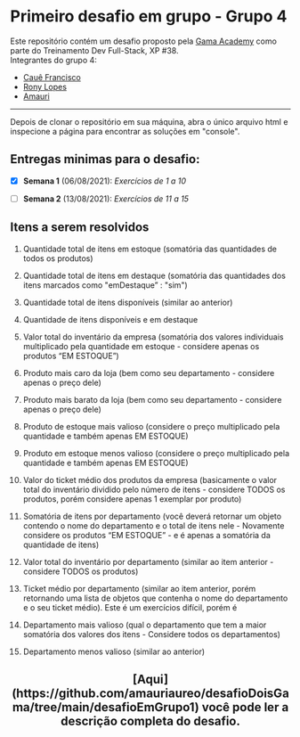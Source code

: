 # Primeiro desafio em grupo - Grupo 4


Este repositório contém um desafio proposto pela [Gama Academy](https://gama.academy) como parte do Treinamento Dev Full-Stack, XP #38. \
Integrantes do grupo 4:
* [Cauê Francisco](https://github.com/cauefrancisco/)
* [Rony Lopes](https://github.com/RonyLopes/)
* [Amauri](https://github.com/amauriaureo/) 

<hr>
Depois de clonar o repositório em sua máquina, abra o único arquivo html e inspecione a página para encontrar as soluções em "console".

## Entregas minimas para o desafio:

- [x] **Semana 1** (06/08/2021):  *Exercícios de 1 a 10*

- [ ] **Semana 2** (13/08/2021): *Exercícios de 11 a 15*


## Itens a serem resolvidos

1. Quantidade total de itens em estoque (somatória das quantidades de todos os produtos)

2. Quantidade total de itens em destaque (somatória das quantidades dos itens marcados como "emDestaque” : "sim")

3. Quantidade total de itens disponíveis (similar ao anterior)

4. Quantidade de itens disponíveis e em destaque

5. Valor total do inventário da empresa (somatória dos valores individuais multiplicado pela quantidade em estoque - considere apenas os produtos “EM ESTOQUE”)

6. Produto mais caro da loja (bem como seu departamento - considere apenas o preço dele)

7. Produto mais barato da loja (bem como seu departamento - considere apenas o preço dele)

8. Produto de estoque mais valioso (considere o preço multiplicado pela quantidade e também apenas EM ESTOQUE)

9. Produto em estoque menos valioso (considere o preço multiplicado pela quantidade e também apenas EM ESTOQUE)

10. Valor do ticket médio dos produtos da empresa (basicamente o valor total do inventário dividido pelo número de itens - considere TODOS os produtos, porém considere apenas 1 exemplar por produto)

11. Somatória de itens por departamento (você deverá retornar um objeto contendo o nome do departamento e o total de itens nele - Novamente considere os produtos “EM ESTOQUE” - e é apenas a somatória da quantidade de itens)

12. Valor total do inventário por departamento (similar ao item anterior - considere TODOS os produtos)

13. Ticket médio por departamento (similar ao item anterior, porém retornando uma lista de objetos que contenha o nome do departamento e o seu ticket médio). Este é um exercícios difícil, porém é 

14. Departamento mais valioso (qual o departamento que tem a maior somatória dos valores dos itens - Considere todos os departamentos)

15. Departamento menos valioso (similar ao anterior)

<h2 align="center"> [Aqui](https://github.com/amauriaureo/desafioDoisGama/tree/main/desafioEmGrupo1) você pode ler a descrição completa do desafio. </h2>



